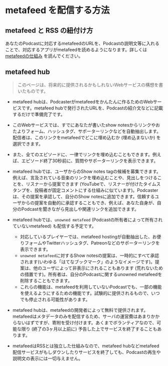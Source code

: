 
# metafeed を配信する方法

## metafeed と RSS の紐付け方

あなたのPodcastに対応するmetafeedのURLを、Podcastの説明文等に入れることで、対応するアプリがmetafeedを読めるようになります。詳しくは [metafeedの仕組み](how-it-works.md) を読んでください。

## metafeed hub

> このページは、将来的に提供されるかもしれないWebサービスの構想を書いたものです。

- metafeed hubは、Podcasterがmetafeedをかんたんに作るためのWebサービスです。metafeed hubで発行されたURLを、Podcastの紹介文などに記載するだけで準備完了です。

- このWebサービスでは、すでにあなたが書いたshow notesからリンクやおたよりフォーム、ハッシュタグ、サポーターリンクなどを自動抽出します。配信者は、このリンクをmetafeedでどこに埋め込むか (埋め込まないか) を選択できます。

- また、全てのエピソードに、一律でリンクを埋め込むこともできます。例えば、エピソード終了30秒前に、質問やサポーターリンクを表示できます。

- metafeed hubでは、ユーザからのShow notes tagの候補を募集できます。例えば、言及されている音楽のリンクを埋め込むことや、見出しをつけることを、リスナーから提案できます (YouTubeで、リスナーが付けたタイムスタンプを、投稿者が固定コメントにする仕組みに似ています)。Podcasterは、その提案を承認して、自分のShow notesに追加できます。信頼するユーザからの提案を自動的に承認することもでき、例えば、あなた自身が、自分のPodcastを聞きながら見出しや関連リンクを追加できます。

- metafeed hubでは、`unowned metafeed` (Podcastの所有者によって所有されていないmetafeed) も配信する予定です。
  - 対応しているプレイヤーでは、metafeed hostingが自動抽出した、お便りフォームやTwitterハッシュタグ、Patreonなどのサポーターリンクを表示できます。
  - `unowned metafeed`に対するShow notesの提案は、一時的にすべて承認されます(いわゆる「はてなブックマーク」のようなイメージです)。提案は、他のユーザによって非表示にされることもあります (荒れないための措置です)。所有者は、自分のPodcastに関するunowned metafeedを削除することもできます。
  - これらの機能は、metafeedを利用していないPodcastでも、一部の機能を使えるようにするための機能です。試験的に提供されるもので、いつでも停止される可能性があります。

- metafeed hubは、metafeedの開発者によって無料で提供されます。metafeedはメタデータのみを配信するため、サーバの運営費はあまりかからないはずですが、寄附を受け付けます。あくまでボランティアなので、可能な限り (終了の3ヶ月以上前に) 予告した上でサービスを終了することもあります。

- metafeedはRSSとは独立した仕組みなので、metafeed hubなどmetafeed配信サービスがもしダウンしたりサービスを終了しても、Podcastの再生や説明文の表示には一切与えません。

